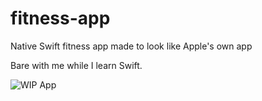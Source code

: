 # fitness-app
Native Swift fitness app made to look like Apple's own app

Bare with me while I learn Swift.

![WIP App](https://i.imgur.com/yGnvDdw.png "WIP App")

